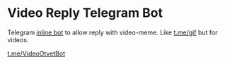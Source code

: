 # Video Reply Telegram Bot

Telegram [inline bot](https://core.telegram.org/bots/inline) to allow reply with video-meme.
Like [t.me/gif](https://t.me/gif) but for videos.

[t.me/VideoOtvetBot](https://t.me/VideoOtvetBot)
